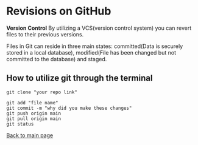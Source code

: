 # Revisions on GitHub

**Version Control**
By utilizing a VCS(version control system) you can revert files to their previous versions.

Files in Git can reside in three main states: committed(Data is securely stored in a local database), modified(File has been changed but not committed to the database) and staged.

## How to utilize git through the terminal

```
git clone "your repo link" 

git add "file name"
git commit -m "why did you make these changes"
git push origin main
git pull origin main
git status
```
[Back to main page](https://vadengrey.github.io/reading-notes/)